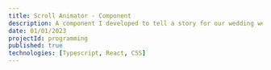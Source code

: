 ```yaml
---
title: Scroll Animator - Component
description: A component I developed to tell a story for our wedding website
date: 01/01/2023
projectId: programming
published: true
technologies: [Typescript, React, CSS]
---
```

